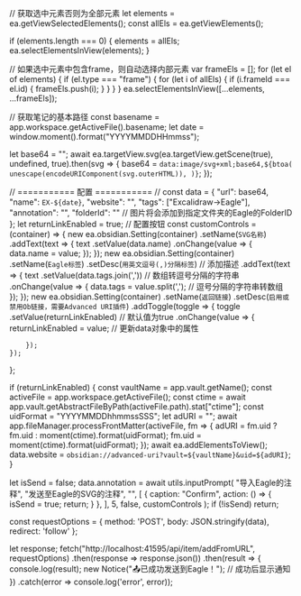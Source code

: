 // 获取选中元素否则为全部元素
let elements = ea.getViewSelectedElements();
const allEls = ea.getViewElements();

if (elements.length === 0) {
  elements = allEls;
  ea.selectElementsInView(elements);
}

// 如果选中元素中包含frame，则自动选择内部元素
var frameEls = [];
for (let el of elements) {
  if (el.type === "frame") {
    for (let i of allEls) {
      if (i.frameId === el.id) {
        frameEls.push(i);
      }
    }
  }
}
ea.selectElementsInView([...elements, ...frameEls]);

// 获取笔记的基本路径
const basename = app.workspace.getActiveFile().basename;
let date = window.moment().format("YYYYMMDDHHmmss");

let base64 = "";
await ea.targetView.svg(ea.targetView.getScene(true), undefined, true).then(svg => {
  base64 = `data:image/svg+xml;base64,${btoa(
    unescape(encodeURIComponent(svg.outerHTML)),
  )}`;
});

// =========== 配置 =========== //
const data = {
  "url": base64,
  "name": `EX-${date}`,
  "website": "",
  "tags": ["Excalidraw→Eagle"],
  "annotation": "",
  "folderId": "" // 图片将会添加到指定文件夹的Eagle的FolderID
};
let returnLinkEnabled = true;
// 配置按钮
const customControls = (container) => {
  new ea.obsidian.Setting(container)
    .setName(`SVG名称`)
    .addText(text => {
      text
        .setValue(data.name)
        .onChange(value => {
          data.name = value;
        });
    });
  new ea.obsidian.Setting(container)
    .setName(`Eagle标签`)
    .setDesc(`用英文逗号(,)分隔标签`) // 添加描述
    .addText(text => {
      text
        .setValue(data.tags.join(',')) // 数组转逗号分隔的字符串
        .onChange(value => {
          data.tags = value.split(','); // 逗号分隔的字符串转数组
        });
    });
  new ea.obsidian.Setting(container)
    .setName(`返回链接`)
    .setDesc(`启用或禁用Ob链接，需要Advanced URI插件`)
    .addToggle(toggle => {
      toggle
        .setValue(returnLinkEnabled) // 默认值为true
        .onChange(value => {
          returnLinkEnabled = value; // 更新data对象中的属性

        });
    });

};

if (returnLinkEnabled) {
  const vaultName = app.vault.getName();
  const activeFile = app.workspace.getActiveFile();
  const ctime = await app.vault.getAbstractFileByPath(activeFile.path).stat["ctime"];
  const uidFormat = "YYYYMMDDhhmmssSSS";
  let adURI = "";
  await app.fileManager.processFrontMatter(activeFile, fm => {
    adURI = fm.uid ? fm.uid : moment(ctime).format(uidFormat);
    fm.uid = moment(ctime).format(uidFormat);
  });
  await ea.addElementsToView();
  data.website = `obsidian://advanced-uri?vault=${vaultName}&uid=${adURI}`;
}

let isSend = false;
data.annotation = await utils.inputPrompt(
  "导入Eagle的注释",
  "发送至Eagle的SVG的注释",
  "",
  [
    {
      caption: "Confirm",
      action: () => { isSend = true; return; }
    },
  ],
  5,
  false,
  customControls
);
if (!isSend) return;


const requestOptions = {
  method: 'POST',
  body: JSON.stringify(data),
  redirect: 'follow'
};

let response;
fetch("http://localhost:41595/api/item/addFromURL", requestOptions)
  .then(response => response.json())
  .then(result => {
    console.log(result);
    new Notice("📤已成功发送到Eagle！"); // 成功后显示通知
  })
  .catch(error => console.log('error', error));
